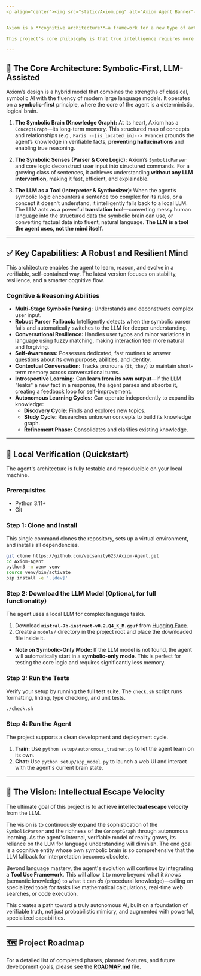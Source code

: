 ```yaml
---
<p align="center"><img src="static/Axiom.png" alt="Axiom Agent Banner"></p>


Axiom is a **cognitive architecture**—a framework for a new type of artificial intelligence designed to achieve genuine understanding by building its own internal, logical model of reality from the ground up.

This project’s core philosophy is that true intelligence requires more than just statistical mimicry (like in traditional LLMs). It must be built on a foundation of verifiable, interconnected knowledge. **Axiom is an experiment to create that engine.**

---
```


## 🧠 The Core Architecture: Symbolic-First, LLM-Assisted

Axiom’s design is a hybrid model that combines the strengths of classical, symbolic AI with the fluency of modern large language models. It operates on a **symbolic-first** principle, where the core of the agent is a deterministic, logical brain.

1.  **The Symbolic Brain (Knowledge Graph):**
    At its heart, Axiom has a `ConceptGraph`—its long-term memory. This structured map of concepts and relationships (e.g., `Paris --[is_located_in]--> France`) grounds the agent’s knowledge in verifiable facts, **preventing hallucinations** and enabling true reasoning.

2.  **The Symbolic Senses (Parser & Core Logic):**
    Axiom’s `SymbolicParser` and core logic deconstruct user input into structured commands. For a growing class of sentences, it achieves understanding **without any LLM intervention**, making it fast, efficient, and explainable.

3.  **The LLM as a Tool (Interpreter & Synthesizer):**
    When the agent’s symbolic logic encounters a sentence too complex for its rules, or a concept it doesn't understand, it intelligently falls back to a local LLM. The LLM acts as a powerful **translation tool**—converting messy human language into the structured data the symbolic brain can use, or converting factual data into fluent, natural language. **The LLM is a tool the agent uses, not the mind itself.**

---

## ✅ Key Capabilities: A Robust and Resilient Mind

This architecture enables the agent to learn, reason, and evolve in a verifiable, self-contained way. The latest version focuses on stability, resilience, and a smarter cognitive flow.

### Cognitive & Reasoning Abilities
*   **Multi-Stage Symbolic Parsing:** Understands and deconstructs complex user input.
*   **Robust Parser Fallback:** Intelligently detects when the symbolic parser fails and automatically switches to the LLM for deeper understanding.
*   **Conversational Resilience:** Handles user typos and minor variations in language using fuzzy matching, making interaction feel more natural and forgiving.
*   **Self-Awareness:** Possesses dedicated, fast routines to answer questions about its own purpose, abilities, and identity.
*   **Contextual Conversation:** Tracks pronouns (`it`, `they`) to maintain short-term memory across conversational turns.
*   **Introspective Learning:** Can **learn from its own output**—if the LLM "leaks" a new fact in a response, the agent parses and absorbs it, creating a feedback loop for self-improvement.
*   **Autonomous Learning Cycles:** Can operate independently to expand its knowledge:
    *   **Discovery Cycle:** Finds and explores new topics.
    *   **Study Cycle:** Researches unknown concepts to build its knowledge graph.
    *   **Refinement Phase:** Consolidates and clarifies existing knowledge.

---

## 🔬 Local Verification (Quickstart)

The agent's architecture is fully testable and reproducible on your local machine.

### Prerequisites
- Python 3.11+
- Git

### Step 1: Clone and Install
This single command clones the repository, sets up a virtual environment, and installs all dependencies.
```bash
git clone https://github.com/vicsanity623/Axiom-Agent.git
cd Axiom-Agent
python3 -m venv venv
source venv/bin/activate
pip install -e '.[dev]'
```

### Step 2: Download the LLM Model (Optional, for full functionality)
The agent uses a local LLM for complex language tasks.
1.  Download **`mistral-7b-instruct-v0.2.Q4_K_M.gguf`** from [Hugging Face](https://huggingface.co/TheBloke/Mistral-7B-Instruct-v0.2-GGUF).
2.  Create a `models/` directory in the project root and place the downloaded file inside it.

*   **Note on Symbolic-Only Mode:** If the LLM model is not found, the agent will automatically start in a **symbolic-only mode**. This is perfect for testing the core logic and requires significantly less memory.

### Step 3: Run the Tests
Verify your setup by running the full test suite. The `check.sh` script runs formatting, linting, type checking, and unit tests.
```bash
./check.sh
```

### Step 4: Run the Agent
The project supports a clean development and deployment cycle.
1.  **Train:** Use `python setup/autonomous_trainer.py` to let the agent learn on its own.
2.  **Chat:** Use `python setup/app_model.py` to launch a web UI and interact with the agent's current brain state.

---

## 🚀 The Vision: Intellectual Escape Velocity

The ultimate goal of this project is to achieve **intellectual escape velocity** from the LLM.

The vision is to continuously expand the sophistication of the `SymbolicParser` and the richness of the `ConceptGraph` through autonomous learning. As the agent's internal, verifiable model of reality grows, its reliance on the LLM for language understanding will diminish. The end goal is a cognitive entity whose own symbolic brain is so comprehensive that the LLM fallback for interpretation becomes obsolete.

Beyond language mastery, the agent's evolution will continue by integrating a **Tool Use Framework**. This will allow it to move beyond what it *knows* (semantic knowledge) to what it can *do* (procedural knowledge)—calling on specialized tools for tasks like mathematical calculations, real-time web searches, or code execution.

This creates a path toward a truly autonomous AI, built on a foundation of verifiable truth, not just probabilistic mimicry, and augmented with powerful, specialized capabilities.

---

## 🗺️ Project Roadmap
For a detailed list of completed phases, planned features, and future development goals, please see the **[ROADMAP.md](ROADMAP.md)** file.